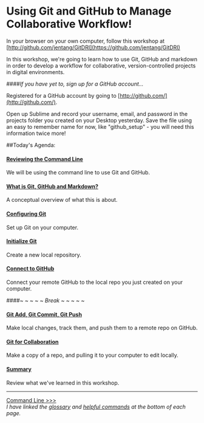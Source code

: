 # Using Git and GitHub to Manage Collaborative Workflow!

In your browser on your own computer, follow this workshop at [http://github.com/jentang/GitDRI](https://github.com/jentang/GitDRI)

In this workshop, we're going to learn how to use Git, GitHub and markdown in order to develop a workflow for collaborative, version-controlled projects in digital environments. 

####_If you have yet to, sign up for a GitHub account..._ 

Registered for a GitHub account by going to [http://github.com/](http://github.com/).  

Open up Sublime and record your username, email, and password in the projects folder you created on your Desktop yesterday. Save the file using an easy to remember name for now, like "github_setup" - you will need this information twice more!

##Today's Agenda:

#### [Reviewing the Command Line](commandline.md)
We will be using the command line to use Git and GitHub.

#### [What is Git, GitHub and Markdown?](concept.md)
A conceptual overview of what this is about.

#### [Configuring Git](gitconfig.md)
Set up Git on your computer.

#### [Initialize Git](gitinit.md)
Create a new local repository.

#### [Connect to GitHub](github.md)
Connect your remote GitHub to the local repo you just created on your computer.

####~ ~ ~ ~ ~ _Break_ ~ ~ ~ ~ ~

#### [Git Add, Git Commit, Git Push](gitaction.md)
Make local changes, track them, and push them to a remote repo on GitHub.

#### [Git for Collaboration](gitpull.md)
Make a copy of a repo, and pulling it to your computer to edit locally.

#### [Summary](summary.md)  
Review what we've learned in this workshop.  

---
[Command Line >>>](commandline.md)  
_I have linked the [glossary](glossary.md) and [helpful commands](helpfulcommands.md) at the bottom of each page._
